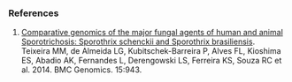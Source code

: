 ### References

1.  [Comparative genomics of the major fungal agents of human and animal
    Sporotrichosis: Sporothrix schenckii and Sporothrix
    brasiliensis](http://europepmc.org/abstract/MED/25351875).\
    Teixeira MM, de Almeida LG, Kubitschek-Barreira P, Alves FL,
    Kioshima ES, Abadio AK, Fernandes L, Derengowski LS, Ferreira KS,
    Souza RC et al. 2014. BMC Genomics. 15:943.
